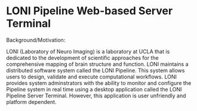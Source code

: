 LONI Pipeline Web-based Server Terminal
=======================================

Background/Motivation:

LONI (Laboratory of Neuro Imaging) is a laboratory at UCLA that is dedicated to the development of scientific approaches for the comprehensive mapping of brain structure and function.  LONI maintains a distributed software system called the LONI Pipeline.  This system allows users to design, validate and execute computational workflows.  LONI provides system adminstrators with the ability to monitor and configure the Pipeline system in real time using a desktop application called the LONI Pipeline Server Terminal.  However, this application is user unfriendly and platform dependent.